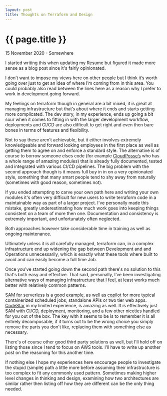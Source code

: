 ```yaml
---
layout: post
title: Thoughts on Terraform and Design
---
```


{{ page.title }}
================

<p class="meta">15 November 2020 - Somewhere</p>
I started writing this when updating my Resume but figured it made more sense as a blog post since it's fairly opinionated.

I don’t want to impose my views here on other people but I think it’s worth going over just to get an idea of where I’m coming from in this area. You could probably also read between the lines here as a reason why I prefer to work in development going forward.

My feelings on terraform though in general are a bit mixed, it is great at managing infrastructure but that’s about where it ends and starts getting more complicated. The dev story, in my experience, ends up going a bit sour when it comes to fitting in with the larger development workflow, deployments and CI/CD are also difficult to get right and even then bare bones in terms of features and flexibility.

Not to say these aren’t achievable, but it either involves extremely knowledgeable and forward looking employees in the first place as well as getting them to agree on and enforce a standard style. The alternative is of course to borrow someone elses code (for example [CloudPosse’s](https://github.com/cloudposse) who has a whole range of amazing modules) that is already fully documented, tested and integrated with various CI/CD pipelines. The big problem with the second approach though is it means full buy in in on a very opinionated style, something that many smart people tend to shy away from naturally (sometimes with good reason, sometimes not).

If you ended attempting to carve your own path here and writing your own modules it's often very difficult for new users to write terraform code in a maintainable way as part of a larger project. I've personally made this mistake, greatly underestimating how much work goes into keeping things consistent on a team of more then one. Documentation and consistency is extremely important, and unfortunately often neglected.

Both approaches however take considerable time in training as well as ongoing maintenance.

Ultimately unless it is all carefully managed, terraform can, in a complex infrastructure end up widening the gap between Development and and Operations unnecessarily, which is exactly what these tools where built to avoid and can easily become a full time Job.

Once you've started going down the second path there's no solution to this that's both easy and effective. That said, personally, I’ve been investigating alternative ways of managing infrastructure that I feel, at least works much better with relatively common patterns.

[SAM](https://aws.amazon.com/serverless/sam/) for serverless is a good example, as well as [copilot](https://aws.amazon.com/containers/copilot/) for more typical containerized scheduled jobs, standalone APIs or two tier web apps. [CodeStar](https://aws.amazon.com/codestar/) in my limited experience, is amazing as well. It is effectively just SAM with CI/CD, deployment, monitoring, and a few other niceties handled for you out of the box. The key with it seems to be is to remember it is all entirely decomposable, if it turns out to be the wrong choice you simply remove the parts you don't like, replacing them with something else as necessary.

There's of course other good third party solutions as well, but I'll hold off on listing those since I tend to focus on AWS tools. I'll have to write up another post on the reasoning for this another time.

If nothing else I hope my experiences here encourage people to investigate the stupid (simple) path a little more before assuming their infrastructure is too complex to fit any commonly used pattern. Sometimes making higher level changes in thinking and design, examining how two architectures are similar rather then listing off how they are different can be the only thing needed.
